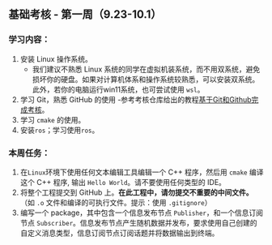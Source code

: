 ## 基础考核 - 第一周（9.23-10.1）



### 学习内容：

1. 安装 Linux 操作系统。
    - 我们建议不熟悉 Linux 系统的同学在虚拟机装系统，而不用双系统，避免损坏你的硬盘。如果对计算机体系和操作系统较熟悉，可以安装双系统。此外，若你的电脑运行win11系统，也可尝试使用 `wsl`。
2. 学习 Git，熟悉 GitHub 的使用
   -参考考核仓库给出的教程[基于Git和Github完成考核](https://github.com/LinHuangnan/Tutorial_2023/blob/main/doc/%E5%9F%BA%E4%BA%8Egit%E5%92%8CGitHub%E5%AE%8C%E6%88%90%E8%80%83%E6%A0%B8%E4%BB%BB%E5%8A%A1.md)。
4. 学习 `cmake` 的使用。
5. 安装`ros`；学习使用`ros`。

### 本周任务：

1. 在`Linux`环境下使用任何文本编辑工具编辑一个 C++ 程序，然后用 `cmake` 编译这个 C++ 程序, 输出 `Hello World`。请不要使用任何类型的 IDE。
2. 将整个工程提交到 GitHub 上。**在此工程中，请勿提交不重要的中间文件。**（如 `.o` 文件和编译的可执行文件。提示：使用 `.gitignore`）
3. 编写一个 package，其中包含一个信息发布节点 `Publisher`，和一个信息订阅节点 `Subscriber`。信息发布节点产生随机数据并发布，要求使用自己创建的自定义消息类型，信息订阅节点订阅话题并将数据输出到终端。
